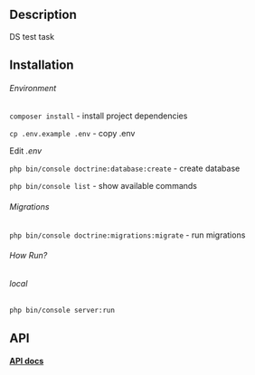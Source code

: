 Description
-------------

DS test task

Installation
-------------
###### Environment

```composer install``` - install project dependencies

```cp .env.example .env``` - copy .env

Edit _.env_

```php bin/console doctrine:database:create``` - create database

```php bin/console list``` - show available commands

###### Migrations

```php bin/console doctrine:migrations:migrate``` - run migrations

###### How Run?

###### local
```php bin/console server:run```

API
-------------
#### [API docs](./docs/api/openapi.yaml)
